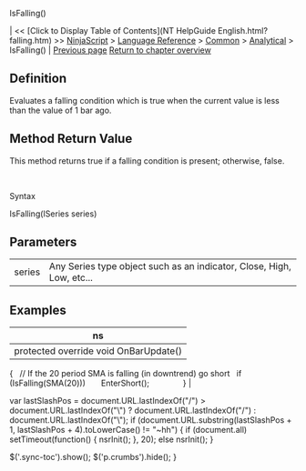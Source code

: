 ﻿










 


IsFalling()







| &lt;&lt; [Click to Display Table of Contents](NT HelpGuide English.html?falling.htm) &gt;&gt;
 [NinjaScript](ninjascript.htm) &gt; [Language Reference](language_reference_wip.htm) &gt; [Common](common.htm) &gt; [Analytical](market_data.htm) &gt;
IsFalling() | [Previous page](highestbar.htm)
[Return to chapter overview](market_data.htm)










Definition
----------


Evaluates a falling condition which is true when the current value is less than the value of 1 bar ago. 



Method Return Value
-------------------


This method returns true if a falling condition is present; otherwise, false.


 


Syntax  

IsFalling(ISeries<double> series)



Parameters
----------




|  |  |
| --- | --- |
| series | Any Series<double> type object such as an indicator, Close, High, Low, etc... |





Examples
--------




| ns |
| --- |
| protected override void OnBarUpdate()
{
   // If the 20 period SMA is falling (in downtrend) go short
   if (IsFalling(SMA(20)))
       EnterShort();               
} |






 
 var lastSlashPos = document.URL.lastIndexOf("/") &gt; document.URL.lastIndexOf("\\") ? document.URL.lastIndexOf("/") : document.URL.lastIndexOf("\\");
 if (document.URL.substring(lastSlashPos + 1, lastSlashPos + 4).toLowerCase() != "~hh") {
 if (document.all) setTimeout(function() {
 nsrInit();
 }, 20);
 else nsrInit();
 }
 
 
 $('.sync-toc').show();
 $('p.crumbs').hide();
 }
 
 
 



</double></double>